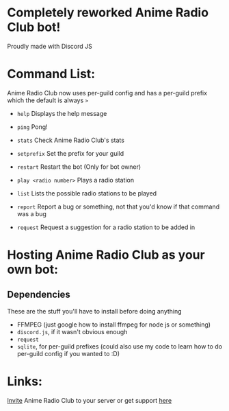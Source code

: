# Completely reworked Anime Radio Club bot!
Proudly made with Discord JS

# Command List:
Anime Radio Club now uses per-guild config and has a per-guild prefix which the default is always `>`

* `help`
Displays the help message

* `ping`
Pong!

* `stats`
Check Anime Radio Club's stats

* `setprefix`
Set the prefix for your guild

* `restart`
Restart the bot (Only for bot owner)

* `play <radio number>`
Plays a radio station

* `list`
Lists the possible radio stations to be played

* `report`
Report a bug or something, not that you'd know if that command was a bug

* `request`
Request a suggestion for a radio station to be added in

# Hosting Anime Radio Club as your own bot:
## Dependencies
These are the stuff you'll have to install before doing anything

* FFMPEG (just google how to install ffmpeg for node js or something)
* `discord.js`, if it wasn't obvious enough
* `request`
* `sqlite`, for per-guild prefixes (could also use my code to learn how to do per-guild config if you wanted to :D)

# Links:
[Invite](https://discordapp.com/oauth2/authorize?client_id=273299834470006786&scope=bot&permissions=36702208) Anime Radio Club to your server or get support [here](https://discord.gg/WCxHjFX)
